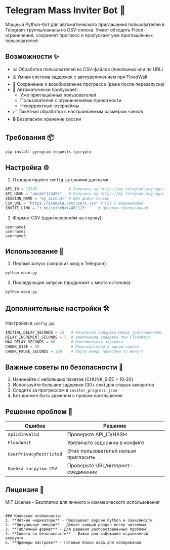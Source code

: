 # Telegram Mass Inviter Bot 🤖

Мощный Python-бот для автоматического приглашения пользователей в Telegram-группы/каналы из CSV-списка. Умеет обходить Flood-ограничения, сохраняет прогресс и пропускает уже приглашённых пользователей.
## Возможности ✨

- 📊 Обработка пользователей из CSV-файлов (локальных или по URL)
- ⏳ Умная система задержек с автоувеличением при FloodWait
- 💾 Сохранение и возобновление прогресса (даже после перезапуска)
- 🚫 Автоматически пропускает:
  - Уже приглашённых пользователей
  - Пользователей с ограничениями приватности
  - Некорректные юзернеймы
- 📈 Пакетная обработка с настраиваемым размером чанков
- 🔒 Безопасное хранение сессии

## Требования 📦

```bash
pip install pyrogram requests tgcrypto
```

## Настройка ⚙️

1. Отредактируйте `config.py` своими данными:
```python
API_ID = 12345              # Получить на https://my.telegram.org/apps
API_HASH = "abcdef123456"   # Получить на https://my.telegram.org/apps
SESSION_NAME = "my_account" # Имя файла сессии
CSV_URL = "https://example.com/users.csv" # CSV с юзернеймами
INVITE_LINK = "t.me/joinchat/ABC123"     # Целевая группа/канал
```

2. Формат CSV (один юзернейм на строку):
```
username1
username2
username3
```

## Использование 🚀

1. Первый запуск (запросит вход в Telegram):
```bash
python main.py
```

2. Последующие запуски (продолжит с места останова):
```bash
python main.py
```

## Дополнительные настройки 🛠

Настройки в `config.py`:
```python
INITIAL_DELAY_SECONDS = 15   # Начальная задержка между приглашениями
DELAY_INCREMENT_SECONDS = 5  # Увеличение задержки при FloodWait
MAX_DELAY_SECONDS = 60       # Максимальная задержка
CHUNK_SIZE = 50              # Пользователей в одном пакете
CHUNK_PAUSE_SECONDS = 300    # Пауза между пакетами (5 минут)
```

## Важные советы по безопасности 🔐

1. Начинайте с небольших пакетов (CHUNK_SIZE = 10-20)
2. Используйте большие задержки (30+ сек) для старых аккаунтов
3. Следите за прогрессом в `inviter_progress.json`
4. Бот должен быть админом с правом приглашения

## Решение проблем 🐛

| Ошибка | Решение |
|-------|----------|
| `ApiIdInvalid` | Проверьте API_ID/HASH |
| `FloodWait` | Увеличьте задержки в конфиге |
| `UserPrivacyRestricted` | Этих пользователей нельзя пригласить |
| `Ошибка загрузки CSV` | Проверьте URL/интернет-соединение |

## Лицензия 📄
MIT License - Бесплатно для личного и коммерческого использования
```

### Ключевые особенности:
1. **Чёткие индикаторы** - Показывает версию Python и зависимости
2. **Визуальные эмодзи** - Делает каждый раздел легко читаемым
3. **Табличный формат** - Для решения распространённых проблем
4. **Советы по безопасности** - Важно для избежания ограничений аккаунта
5. **Примеры настроек** - Готовые блоки кода для копирования

